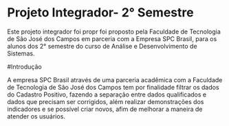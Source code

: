 # Projeto Integrador- 2° Semestre
Este projeto integrador foi propr foi proposto pela Faculdade de Tecnologia de São José dos Campos em parceria com a Empresa SPC Brasil, para os alunos dos 2° semestre do curso de Análise e Desenvolvimento de Sistemas.

#Introdução

A empresa SPC Brasil através de uma parceria acadêmica  com a  Faculdade de Tecnologia de São José dos Campos tem por finalidade filtrar os dados do Cadastro Positivo, fazendo a separação entre dados qualificados e dados que precisam ser corrigidos, além realizar demonstrações dos indicadores e se possível criar novos, afim de melhorar a maneira de atender os usuários.
